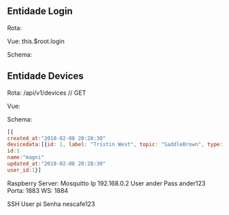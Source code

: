 ## Entidade Login
Rota:

Vue: this.$root.login

Schema:


## Entidade Devices
Rota: /api/v1/devices // GET

Vue: 

Schema:
```javascript
[{
created_at:"2018-02-08 20:28:30"
devicedata:[{id: 1, label: "Tristin West", topic: "SaddleBrown", type: "none", device_id: 1}]
id:1
name:"magni"
updated_at:"2018-02-08 20:28:30"
user_id:1}]
```

Raspberry Server: 
Mosquitto
Ip 192.168.0.2
User ander
Pass ander123
Porta: 1883
WS: 1884

SSH
User pi
Senha nescafe123